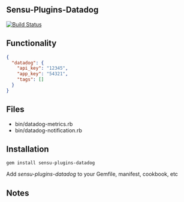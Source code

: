 ## Sensu-Plugins-Datadog

[![Build Status](https://travis-ci.org/sensu-plugins/sensu-plugins-datadog.svg?branch=master)](https://travis-ci.org/sensu-plugins/sensu-plugins-datadog)

## Functionality
```json
{
  "datadog": {
    "api_key": "12345",
    "app_key": "54321",
    "tags": []
  }
}
```
## Files
 * bin/datadog-metrics.rb
 * bin/datadog-notification.rb

## Installation

`gem install sensu-plugins-datadog`

Add *sensu-plugins-datadog* to your Gemfile, manifest, cookbook, etc

## Notes
